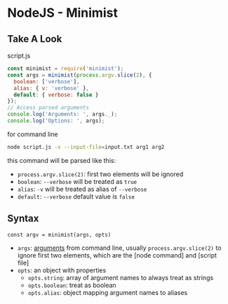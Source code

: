 # NodeJS - Minimist

## Take A Look

script.js

```js
const minimist = require('minimist');
const args = minimist(process.argv.slice(2), {
  boolean: ['verbose'],
  alias: { v: 'verbose' },
  default: { verbose: false }
});
// Access parsed arguments
console.log('Arguments: ', args._);
console.log('Options: ', args);
```

for command line

```sh
node script.js -v --input-file=input.txt arg1 arg2
```

this command will be parsed like this:

- `process.argv.slice(2)`: first two elements will be ignored
- `boolean`: `--verbose` will be treated as `true`
- `alias`: `-v` will be treated as alias of `--verbose`
- `default`: `--verbose` default value is `false`

## Syntax

`const argv = minimist(args, opts)`

- `args`: [arguments](nodejs-process.md#processargv) from command line, usually `process.argv.slice(2)` to ignore first two elements, which are the [node command] and [script file] 
- `opts`: an object with properties
  - `opts.string`: array of argument names to always treat as strings
  - `opts.boolean`: treat as boolean
  - `opts.alias`: object mapping argument names to aliases

